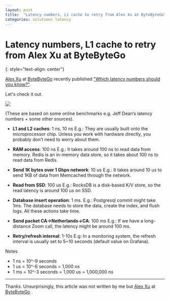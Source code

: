 ```yaml
---
layout: post
title:  "Latency numbers, L1 cache to retry from Alex Xu at ByteByteGo"
categories: solutions latency
---
```


# Latency numbers, L1 cache to retry from Alex Xu at ByteByteGo
{: style="text-align: center"}

[Alex Xu](https://www.linkedin.com/in/alexxubyte/) at [ByteByteGo](https://bytebytego.com/) recently published ["Which latency numbers should you know?"](https://blog.bytebytego.com/p/ep22-latency-numbers-you-should-know).

Let's check it out. 

![](https://substackcdn.com/image/fetch/w_1456,c_limit,f_webp,q_auto:good,fl_progressive:steep/https%3A%2F%2Fbucketeer-e05bbc84-baa3-437e-9518-adb32be77984.s3.amazonaws.com%2Fpublic%2Fimages%2Fd363c7d8-6571-48ea-bb05-6e4a09d48f45_1974x1096.jpeg)

(These are based on some online benchmarks e.g. Jeff Dean’s latency numbers + some other sources).

* **L1 and L2 caches**: 1 ns, 10 ns
E.g.: They are usually built onto the microprocessor chip. Unless you work with hardware directly, you probably don’t need to worry about them.

* **RAM access**: 100 ns
E.g.: It takes around 100 ns to read data from memory. Redis is an in-memory data store, so it takes about 100 ns to read data from Redis.

* **Send 1K bytes over 1 Gbps network**: 10 us
E.g.: It takes around 10 us to send 1KB of data from Memcached through the network.

* **Read from SSD**: 100 us
E.g.: RocksDB is a disk-based K/V store, so the read latency is around 100 us on SSD.

* **Database insert operation**: 1 ms.
E.g.: Postgresql commit might take 1ms. The database needs to store the data, create the index, and flush logs. All these actions take time.

* **Send packet CA->Netherlands->CA**: 100 ms
E.g.: If we have a long-distance Zoom call, the latency might be around 100 ms.

* **Retry/refresh internal**: 1-10s
E.g: In a monitoring system, the refresh interval is usually set to 5~10 seconds (default value on Grafana).

Notes
* 1 ns = 10^-9 seconds
* 1 us = 10^-6 seconds = 1,000 ns
* 1 ms = 10^-3 seconds = 1,000 us = 1,000,000 ns

---

Thanks. Unsurprisingly, this article was not written by me but [Alex Xu](https://www.linkedin.com/in/alexxubyte/) at [ByteByteGo](https://bytebytego.com/) .
